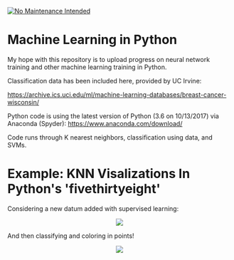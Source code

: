 [![No Maintenance Intended](http://unmaintained.tech/badge.svg)](http://unmaintained.tech/)


# Machine Learning in Python
My hope with this repository is to upload progress on neural network training and other machine learning training in Python. 

Classification data has been included here, provided by UC Irvine:

https://archive.ics.uci.edu/ml/machine-learning-databases/breast-cancer-wisconsin/

Python code is using the latest version of Python (3.6 on 10/13/2017) via Anaconda (Spyder):
https://www.anaconda.com/download/

Code runs through K nearest neighbors, classification using data, and SVMs.

# Example: KNN Visalizations In Python's 'fivethirtyeight'
Considering a new datum added with supervised learning:

<p align="center">
  <img src="https://github.com/KyleDavisGithub/Machine-Learning-py/blob/master/KNNQuestion.png"/>
</p>

And then classifying and coloring in points!

<p align="center">
  <img src="https://github.com/KyleDavisGithub/Machine-Learning-py/blob/master/ClassResult.png"/>
</p>
